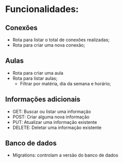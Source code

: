 # Funcionalidades:

## Conexões
- Rota para listar o total de conexões realizadas;
- Rota para criar uma nova conexão;

## Aulas
- Rota para criar uma aula
- Rota para listar aulas;
    - Filtrar por matéria, dia da semana e horário;






## Informações adicionais

- GET: Buscar ou listar uma informação
- POST: Criar alguma nova informação
- PUT: Atualizar uma informação existente
- DELETE: Deletar uma informação existente


## Banco de dados

- Migrations: controlam a versão do banco de dados